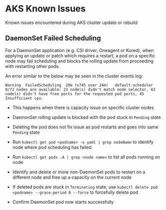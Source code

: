 # AKS Known Issues

Known issues encountered during AKS cluster update or rebuild

## DaemonSet Failed Scheduling

For a DaemonSet application (e.g. CSI driver, Oneagent or Kured), when applying an update or patch which requires a restart, a pod on a specific node may fail scheduling and blocks the rolling update from proceeding with restarting other pods.  

An error similar to the below may be seen in the cluster events log:  
  
`
Warning  FailedScheduling  20m (x745 over 24m)   default-scheduler  0/72 nodes are available: 23 node(s) didn't match node selector, 43 node(s) didn't have free ports for the requested pod ports, 45 Insufficient cpu.
`

- This happens when there is capacity issue on specific cluster nodes
- DaemonSet rolling update is blocked with the pod stuck in `Pending` state
- Deleting the pod does not fix issue as pod restarts and goes into same `Pending` state
  
- Run `kubectl get pod <podname> -o yaml | grep nodeName` to identify node where pod scheduling has failed
- Run `kubectl get pods -A | grep <node name>` to list all pods running on node
- Identify and delete or more non-DaemonSet pods to restart on a different node and free up a capacity on the current node  
- If deleted pods are stuck in `Terminating` state, use `kubectl delete pod <podname> --grace-period 0 --force` to forcefully delete pod
- Confirm DaemonSet pod now starts successfully